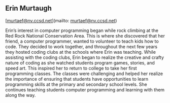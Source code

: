 ## Erin Murtaugh

[murtaef@nv.ccsd.net](mailto: murtaef@nv.ccsd.net)

Erin’s interest in computer programming began while rock climbing at the Red Rock National Conservation Area. This is where she discovered that her friend, a computer programmer, wanted to volunteer to teach kids how to code. They decided to work together, and throughout the next few years they hosted coding clubs at the schools where Erin was teaching. While assisting with the coding clubs, Erin began to realize the creative and crafty nature of coding as she watched students program games, stories, and speed art. This inspired her to return to college to take her first programming classes. The classes were challenging and helped her realize the importance of ensuring that students have opportunities to learn programming skills at the primary and secondary school levels. She continues teaching students computer programming and learning with them along the way.
